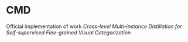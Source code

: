 # CMD
Official implementation of work *Cross-level Multi-instance Distillation for Self-supervised Fine-grained Visual Categorization*
